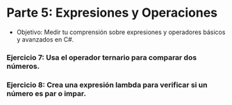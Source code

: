 # Parte 5: Expresiones y Operaciones

- Objetivo: Medir tu comprensión sobre expresiones y operadores básicos y avanzados en C#.

### Ejercicio 7: Usa el operador ternario para comparar dos números.

### Ejercicio 8: Crea una expresión lambda para verificar si un número es par o impar.
